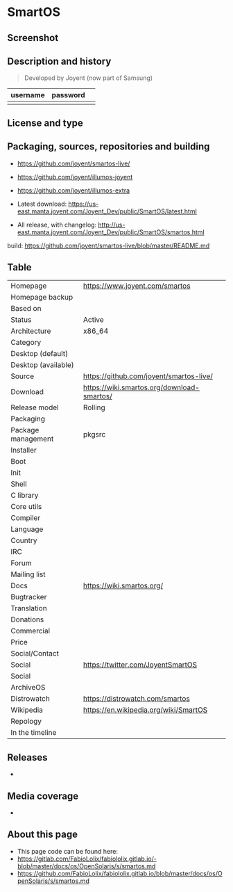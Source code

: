 # SmartOS

## Screenshot


## Description and history

>

> Developed by Joyent (now part of Samsung)

| username | password |  |
|----------|----------|--|
|  |  |  |


## License and type

>


## Packaging, sources, repositories and building

>

* <https://github.com/joyent/smartos-live/>
* <https://github.com/joyent/illumos-joyent>
* <https://github.com/joyent/illumos-extra>

* Latest download: <https://us-east.manta.joyent.com/Joyent_Dev/public/SmartOS/latest.html>
* All release, with changelog: <http://us-east.manta.joyent.com/Joyent_Dev/public/SmartOS/smartos.html>

build: <https://github.com/joyent/smartos-live/blob/master/README.md>


## Table

|                       |  |
|-----------------------|--|
| Homepage              | <https://www.joyent.com/smartos> |
| Homepage backup       |  |
| Based on              |  |
| Status                | Active |
| Architecture          | x86_64 |
| Category              |  |
| Desktop (default)     |  |
| Desktop (available)   |  |
| Source                | <https://github.com/joyent/smartos-live/> |
| Download              | <https://wiki.smartos.org/download-smartos/> |
| Release model         | Rolling |
| Packaging             |  |
| Package management    | pkgsrc |
| Installer             |  |
| Boot                  |  |
| Init                  |  |
| Shell                 |  |
| C library             |  |
| Core utils            |  |
| Compiler              |  |
| Language              |  |
| Country               |  |
| IRC                   |  |
| Forum                 |  |
| Mailing list          |  |
| Docs                  | <https://wiki.smartos.org/> |
| Bugtracker            |  |
| Translation           |  |
| Donations             |  |
| Commercial            |  |
| Price                 |  |
| Social/Contact        |  |
| Social                | <https://twitter.com/JoyentSmartOS> |
| Social                |  |
| ArchiveOS             |  |
| Distrowatch           | <https://distrowatch.com/smartos> |
| Wikipedia             | <https://en.wikipedia.org/wiki/SmartOS> |
| Repology              |  |
| In the timeline       |  |


## Releases

* 


## Media coverage

* 


## About this page

* This page code can be found here:
* <https://gitlab.com/FabioLolix/fabiololix.gitlab.io/-blob/master/docs/os/OpenSolaris/s/smartos.md>
* <https://github.com/FabioLolix/fabiololix.gitlab.io/blob/master/docs/os/OpenSolaris/s/smartos.md>

